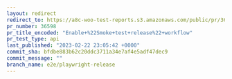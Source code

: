 ```yaml
---
layout: redirect
redirect_to: https://a8c-woo-test-reports.s3.amazonaws.com/public/pr/36598/api/index.html
pr_number: 36598
pr_title_encoded: "Enable+%22Smoke+test+release%22+workflow"
pr_test_type: api
last_published: "2023-02-22 23:05:42 +0000"
commit_sha: bfdbe883b62c20ddc3711a34e7af4e5adf47dec9
commit_message: ""
branch_name: e2e/playwright-release
---
```


